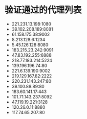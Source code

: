 # 验证通过的代理列表

 - 221.231.13.198:1080
 - 39.102.208.189:8081
 - 61.158.175.38:9002
 - 8.213.128.6:1234
 - 5.45.126.128:8080
 - 183.215.23.242:9091
 - 47.83.192.255:8888
 - 218.77.183.214:5224
 - 139.196.196.74:80
 - 221.6.139.190:9002
 - 219.129.167.82:2222
 - 220.231.143.247:80
 - 39.100.88.89:80
 - 183.60.141.17:443
 - 101.71.143.237:8092
 - 47.119.19.221:3128
 - 120.26.0.11:8880
 - 117.74.65.207:80
